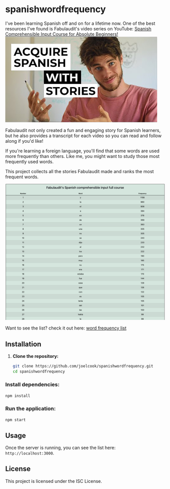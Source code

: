 # spanishwordfrequency
I've been learning Spanish off and on for a lifetime now. One of the best resources I've found is Fabulaudit's video series on YouTube: [Spanish Comprehensible Input Course for Absolute Beginners!](https://youtu.be/8FmT4sIdZx0?si=45iIKNGb96NDy135)\
![thumbnail](thumbnail.jpeg)

Fabulaudit not only created a fun and engaging story for Spanish learners, but he also provides a transcript for each video so you can read and follow along if you'd like!

If you're learning a foreign language, you'll find that some words are used more frequently than others. Like me, you might want to study those most frequently used words.

This project collects all the stories Fabulaudit made and ranks the most frequent words.

![Frequency List](frequencylist.png)

Want to see the list? check it out here: [word frequency list](word-frequencies.json)

## Installation

1. **Clone the repository:**
   ```bash
   git clone https://github.com/joelcook/spanishwordfrequency.git
   cd spanishwordfrequency

### Install dependencies:
`npm install`

### Run the application:

`npm start`

## Usage
Once the server is running, you can see the list here: `http://localhost:3000`.

## License

This project is licensed under the ISC License.